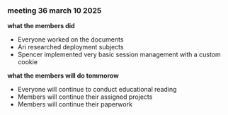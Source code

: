 ### meeting 36 march 10 2025
**what the members did**
- Everyone worked on the documents
- Ari researched deployment subjects
- Spencer implemented very basic session management with a custom cookie

**what the members will do tommorow**
- Everyone will continue to conduct educational reading
- Members will continue their assigned projects 
- Members will continue their paperwork
